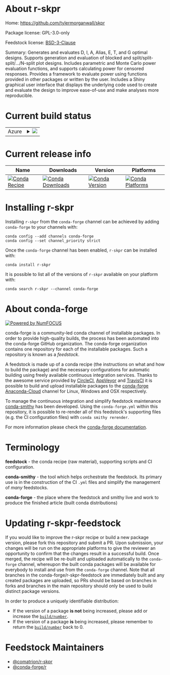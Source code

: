 About r-skpr
============

Home: https://github.com/tylermorganwall/skpr

Package license: GPL-3.0-only

Feedstock license: [BSD-3-Clause](https://github.com/conda-forge/r-skpr-feedstock/blob/master/LICENSE.txt)

Summary: Generates and evaluates D, I, A, Alias, E, T, and G optimal designs. Supports generation and evaluation of blocked and split/split-split/.../N-split plot designs. Includes parametric and Monte Carlo power evaluation functions, and supports calculating power for censored responses. Provides a framework to evaluate power using functions provided in other packages or written by the user. Includes a Shiny graphical user interface that displays the underlying code used to create and evaluate the design to improve ease-of-use and make analyses more reproducible.

Current build status
====================


<table>
    
  <tr>
    <td>Azure</td>
    <td>
      <details>
        <summary>
          <a href="https://dev.azure.com/conda-forge/feedstock-builds/_build/latest?definitionId=9274&branchName=master">
            <img src="https://dev.azure.com/conda-forge/feedstock-builds/_apis/build/status/r-skpr-feedstock?branchName=master">
          </a>
        </summary>
        <table>
          <thead><tr><th>Variant</th><th>Status</th></tr></thead>
          <tbody><tr>
              <td>linux_64_r_base3.6</td>
              <td>
                <a href="https://dev.azure.com/conda-forge/feedstock-builds/_build/latest?definitionId=9274&branchName=master">
                  <img src="https://dev.azure.com/conda-forge/feedstock-builds/_apis/build/status/r-skpr-feedstock?branchName=master&jobName=linux&configuration=linux_64_r_base3.6" alt="variant">
                </a>
              </td>
            </tr><tr>
              <td>linux_64_r_base4.0</td>
              <td>
                <a href="https://dev.azure.com/conda-forge/feedstock-builds/_build/latest?definitionId=9274&branchName=master">
                  <img src="https://dev.azure.com/conda-forge/feedstock-builds/_apis/build/status/r-skpr-feedstock?branchName=master&jobName=linux&configuration=linux_64_r_base4.0" alt="variant">
                </a>
              </td>
            </tr><tr>
              <td>osx_64_r_base3.6</td>
              <td>
                <a href="https://dev.azure.com/conda-forge/feedstock-builds/_build/latest?definitionId=9274&branchName=master">
                  <img src="https://dev.azure.com/conda-forge/feedstock-builds/_apis/build/status/r-skpr-feedstock?branchName=master&jobName=osx&configuration=osx_64_r_base3.6" alt="variant">
                </a>
              </td>
            </tr><tr>
              <td>osx_64_r_base4.0</td>
              <td>
                <a href="https://dev.azure.com/conda-forge/feedstock-builds/_build/latest?definitionId=9274&branchName=master">
                  <img src="https://dev.azure.com/conda-forge/feedstock-builds/_apis/build/status/r-skpr-feedstock?branchName=master&jobName=osx&configuration=osx_64_r_base4.0" alt="variant">
                </a>
              </td>
            </tr><tr>
              <td>win_64_r_base3.6</td>
              <td>
                <a href="https://dev.azure.com/conda-forge/feedstock-builds/_build/latest?definitionId=9274&branchName=master">
                  <img src="https://dev.azure.com/conda-forge/feedstock-builds/_apis/build/status/r-skpr-feedstock?branchName=master&jobName=win&configuration=win_64_r_base3.6" alt="variant">
                </a>
              </td>
            </tr><tr>
              <td>win_64_r_base4.0</td>
              <td>
                <a href="https://dev.azure.com/conda-forge/feedstock-builds/_build/latest?definitionId=9274&branchName=master">
                  <img src="https://dev.azure.com/conda-forge/feedstock-builds/_apis/build/status/r-skpr-feedstock?branchName=master&jobName=win&configuration=win_64_r_base4.0" alt="variant">
                </a>
              </td>
            </tr>
          </tbody>
        </table>
      </details>
    </td>
  </tr>
</table>

Current release info
====================

| Name | Downloads | Version | Platforms |
| --- | --- | --- | --- |
| [![Conda Recipe](https://img.shields.io/badge/recipe-r--skpr-green.svg)](https://anaconda.org/conda-forge/r-skpr) | [![Conda Downloads](https://img.shields.io/conda/dn/conda-forge/r-skpr.svg)](https://anaconda.org/conda-forge/r-skpr) | [![Conda Version](https://img.shields.io/conda/vn/conda-forge/r-skpr.svg)](https://anaconda.org/conda-forge/r-skpr) | [![Conda Platforms](https://img.shields.io/conda/pn/conda-forge/r-skpr.svg)](https://anaconda.org/conda-forge/r-skpr) |

Installing r-skpr
=================

Installing `r-skpr` from the `conda-forge` channel can be achieved by adding `conda-forge` to your channels with:

```
conda config --add channels conda-forge
conda config --set channel_priority strict
```

Once the `conda-forge` channel has been enabled, `r-skpr` can be installed with:

```
conda install r-skpr
```

It is possible to list all of the versions of `r-skpr` available on your platform with:

```
conda search r-skpr --channel conda-forge
```


About conda-forge
=================

[![Powered by NumFOCUS](https://img.shields.io/badge/powered%20by-NumFOCUS-orange.svg?style=flat&colorA=E1523D&colorB=007D8A)](http://numfocus.org)

conda-forge is a community-led conda channel of installable packages.
In order to provide high-quality builds, the process has been automated into the
conda-forge GitHub organization. The conda-forge organization contains one repository
for each of the installable packages. Such a repository is known as a *feedstock*.

A feedstock is made up of a conda recipe (the instructions on what and how to build
the package) and the necessary configurations for automatic building using freely
available continuous integration services. Thanks to the awesome service provided by
[CircleCI](https://circleci.com/), [AppVeyor](https://www.appveyor.com/)
and [TravisCI](https://travis-ci.com/) it is possible to build and upload installable
packages to the [conda-forge](https://anaconda.org/conda-forge)
[Anaconda-Cloud](https://anaconda.org/) channel for Linux, Windows and OSX respectively.

To manage the continuous integration and simplify feedstock maintenance
[conda-smithy](https://github.com/conda-forge/conda-smithy) has been developed.
Using the ``conda-forge.yml`` within this repository, it is possible to re-render all of
this feedstock's supporting files (e.g. the CI configuration files) with ``conda smithy rerender``.

For more information please check the [conda-forge documentation](https://conda-forge.org/docs/).

Terminology
===========

**feedstock** - the conda recipe (raw material), supporting scripts and CI configuration.

**conda-smithy** - the tool which helps orchestrate the feedstock.
                   Its primary use is in the construction of the CI ``.yml`` files
                   and simplify the management of *many* feedstocks.

**conda-forge** - the place where the feedstock and smithy live and work to
                  produce the finished article (built conda distributions)


Updating r-skpr-feedstock
=========================

If you would like to improve the r-skpr recipe or build a new
package version, please fork this repository and submit a PR. Upon submission,
your changes will be run on the appropriate platforms to give the reviewer an
opportunity to confirm that the changes result in a successful build. Once
merged, the recipe will be re-built and uploaded automatically to the
`conda-forge` channel, whereupon the built conda packages will be available for
everybody to install and use from the `conda-forge` channel.
Note that all branches in the conda-forge/r-skpr-feedstock are
immediately built and any created packages are uploaded, so PRs should be based
on branches in forks and branches in the main repository should only be used to
build distinct package versions.

In order to produce a uniquely identifiable distribution:
 * If the version of a package **is not** being increased, please add or increase
   the [``build/number``](https://docs.conda.io/projects/conda-build/en/latest/resources/define-metadata.html#build-number-and-string).
 * If the version of a package **is** being increased, please remember to return
   the [``build/number``](https://docs.conda.io/projects/conda-build/en/latest/resources/define-metadata.html#build-number-and-string)
   back to 0.

Feedstock Maintainers
=====================

* [@comatrion/r-skpr](https://github.com/comatrion/r-skpr/)
* [@conda-forge/r](https://github.com/conda-forge/r/)

